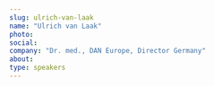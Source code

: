 ```yaml
---
slug: ulrich-van-laak
name: "Ulrich van Laak"
photo:
social:
company: "Dr. med., DAN Europe, Director Germany"
about:
type: speakers
---
```



